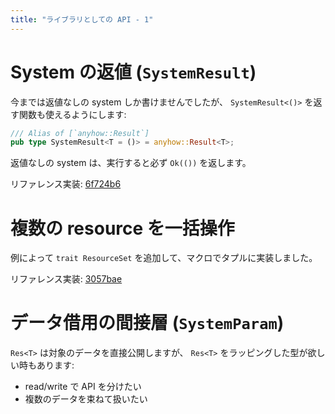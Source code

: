 ```yaml
---
title: "ライブラリとしての API - 1"
---
```


# System の返値 (`SystemResult`)

今までは返値なしの system しか書けませんでしたが、 `SystemResult<()>` を返す関数も使えるようにします:

```rust
/// Alias of [`anyhow::Result`]
pub type SystemResult<T = ()> = anyhow::Result<T>;
```

返値なしの system は、実行すると必ず `Ok(())` を返します。

リファレンス実装: [6f724b6](https://github.com/toyboot4e/toecs/commit/6f724b67378624226409c4e1b2717022bcd211d6)

# 複数の resource を一括操作

例によって `trait ResourceSet` を追加して、マクロでタプルに実装しました。

リファレンス実装: [3057bae](https://github.com/toyboot4e/toecs/commit/3057bae689953dca07180a9ea2141f229d860625)

# データ借用の間接層 (`SystemParam`)

`Res<T>` は対象のデータを直接公開しますが、 `Res<T>` をラッピングした型が欲しい時もあります:

* read/write で API を分けたい
* 複数のデータを束ねて扱いたい

